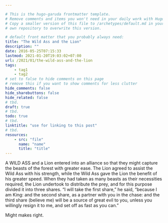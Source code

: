 ```yaml
---

# This is the hugo-garuda frontmatter template.
# Remove comments and items you won't need in your daily work with Hugo.
# Copy a smaller version of this file to /archetypes/default.md in your
# own repository to overwrite this version.

# default front matter that you probably always need:
title: "The Wild Ass and the Lion"
description: ""
date: 2016-05-25T07:15:33
lastmod: 2021-01-20T19:03:02+07:00
url: /2021/01/the-wild-ass-and-the-lion
tags:
    - tag1
    - tag2
# set to false to hide comments on this page
# remove this if you want to show comments for less clutter
hide_comments: false
hide_sharebuttons: false
hide_related: false
# tbd.
draft: true
# tbd.
todo: true
# tbd.
linktitle: "use for linking to this post"
# tbd.
resources:
    - src: "file"
      name: "name"
      title: "title"
---
```

A WILD ASS and a Lion entered into an alliance so that they might capture the beasts of the forest with greater ease. The Lion agreed to assist the Wild Ass with his strength, while the Wild Ass gave the Lion the benefit of his greater speed. When they had taken as many beasts as their necessities required, the Lion undertook to distribute the prey, and for this purpose divided it into three shares. “I will take the first share,” he said, “because I am King: and the second share, as a partner with you in the chase: and the third share (believe me) will be a source of great evil to you, unless you willingly resign it to me, and set off as fast as you can.”

Might makes right.
